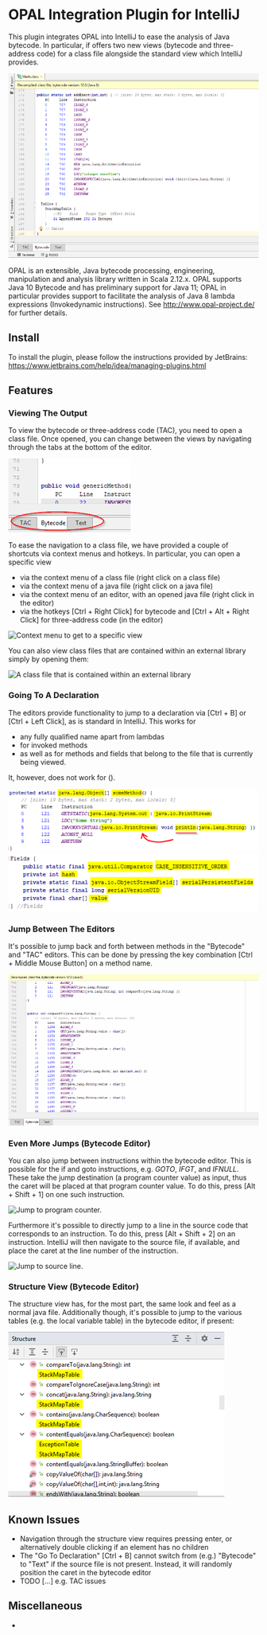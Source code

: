 # OPAL Integration Plugin for IntelliJ

This plugin integrates OPAL into IntelliJ to ease the analysis of Java bytecode. In particular, 
if offers two new views (bytecode and three-address code) for a class file alongside the standard view which IntelliJ provides.

![The bytecode of a class file](images_readme/editor_bytecode.png)

OPAL is an extensible, Java bytecode processing, engineering, manipulation and analysis library written in Scala 2.12.x. 
OPAL supports Java 10 Bytecode and has preliminary support for Java 11; OPAL in particular provides support to facilitate 
the analysis of Java 8 lambda expressions (Invokedynamic instructions). See http://www.opal-project.de/ for further details.

## Install

To install the plugin, please follow the instructions provided by JetBrains: 
https://www.jetbrains.com/help/idea/managing-plugins.html

## Features

### Viewing The Output

To view the bytecode or three-address code (TAC), you need to open a class file. Once opened, you can change between the views 
by navigating through the tabs at the bottom of the editor.

![The different editor tabs for a class file](images_readme/editor_tabs_2.png)

To ease the navigation to a class file, we have provided a couple of shortcuts via context menus and hotkeys. In particular,
you can open a specific view

- via the context menu of a class file (right click on a class file)
- via the context menu of a java file (right click on a java file)
- via the context menu of an editor, with an opened java file (right click in the editor)
- via the hotkeys [Ctrl + Right Click] for bytecode and [Ctrl + Alt + Right Click] for three-address code (in the editor)

![Context menu to get to a specific view](path/to/your/img.png)

You can also view class files that are contained within an external library simply by opening them:

![A class file that is contained within an external library](path/to/your/img.png)

### Going To A Declaration

The editors provide functionality to jump to a declaration via [Ctrl + B] or [Ctrl + Left Click], as is standard in IntelliJ.
This works for 

- any fully qualified name apart from lambdas
- for invoked methods
- as well as for methods and fields  that belong to the file that is currently being viewed. 

It, however, does not work for <clinit>().

![Everything that is marked can be jumped to. The red arrow shows to which class the method belongs to.](images_readme/jumping_methods.png)
![You can also jump to the fields of "this" class file.](images_readme/jumping_fields.png)

### Jump Between The Editors

It's possible to jump back and forth between methods in the "Bytecode" and "TAC" editors. This can be done by pressing
the key combination [Ctrl + Middle Mouse Button] on a method name.

![Jump between methods in the "Bytecode" and "TAC" editor](images_readme/jump_between_tac_bytecode.gif)

### Even More Jumps (Bytecode Editor)

You can also jump between instructions within the bytecode editor. This is possible for the if and goto instructions, 
e.g. *GOTO*, *IFGT*, and *IFNULL*. These take the jump destination (a program counter value) as input, 
thus the caret will be placed at that program counter value. To do this, press [Alt + Shift + 1] on one such instruction.

![Jump to program counter.](images_readme/jump_to_program_counter.gif)

Furthermore it's possible to directly jump to a line in the source code that corresponds to an instruction. To do this,
press [Alt + Shift + 2] on an instruction. IntelliJ will then navigate to the source file, if available, and place the caret
at the line number of the instruction.

![Jump to source line.](images_readme/jump_to_line_number.gif)


### Structure View (Bytecode Editor)

The structure view has, for the most part, the same look and feel as a normal java file. Additionally though, 
it's possible to jump to the various tables (e.g. the local variable table) in the bytecode editor, if present:

![Some tables that can be navigated to.](images_readme/structure_view_tables.png)

## Known Issues

- Navigation through the structure view requires pressing enter, or alternatively double clicking if an element has no children
- The "Go To Declaration" [Ctrl + B] cannot switch from (e.g.) "Bytecode" to "Text" if the source file is not present. Instead, it will randomly position the caret in the bytecode editor
- TODO [...] e.g. TAC issues

## Miscellaneous

- 